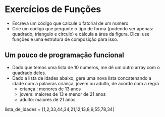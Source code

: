 # Exercícios de Funções

* Escreva um código que calcule o fatorial de um numero 
* Crie um codigo que pergunte o tipo de forma (podendo ser apenas: quadrado, triangulo e circulo) e cálcula a área da figura. Dica: use funções e uma estrutura de composição para isso.

## Um pouco de programação funcional

* Dado que temos uma lista de 10 numeros, me dê um outro array com o quadrado deles. 
* Dado a lista de idades abaixo, gere uma nova lista concatenando a idade com a palavras criança, jovem ou adulto, de acordo com a regra
    * criança : menores de 13 anos
    * jovem: maiores de 13 e menor de 21 anos
    * adulto: maiores de 21 anos

lista_de_idades = [1,2,33,44,34,21,12,13,8,9,55,78,34]




